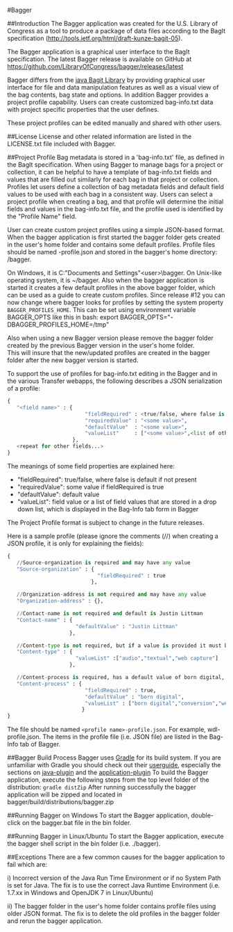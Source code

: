 #Bagger

##Introduction
The Bagger application was created for the U.S. Library of Congress as a tool to produce a package of data files according to the BagIt specification (http://tools.ietf.org/html/draft-kunze-bagit-05).

The Bagger application is a graphical user interface to the BagIt specification. The latest Bagger release is available on GitHub at https://github.com/LibraryOfCongress/bagger/releases/latest

Bagger differs from the [java Bagit Library](https://github.com/LibraryOfCongress/bagit-java) by providing graphical user interface for file and data manipulation features as well as a visual view of the bag contents, bag state and options.  In addition Bagger provides a project profile capability.  Users can create customized bag-info.txt data with project specific properties that the user defines.

These project profiles can be edited manually and shared with other users.

##License
License and other related information are listed in the LICENSE.txt file included with Bagger.

##Project Profile
Bag metadata is stored in a 'bag-info.txt' file, as defined in the BagIt specification.  When using Bagger to manage bags for a project or collection,
it can be helpful to have a template of bag-info.txt fields and values that are filled out similarly for each bag in that project or collection.
Profiles let users define a collection of bag metadata fields and default field values to be used with each bag in a consistent way. 
Users can select a project profile when creating a bag, and that profile will determine the initial fields and values in the bag-info.txt file, and the profile used is identified by the "Profile Name" field. 

User can create custom project profiles using a simple JSON-based format. When the bagger application is first started the bagger folder gets created in the user's home folder and contains some default profiles.
Profile files should be named <profile name>-profile.json and stored in the bagger's home directory: <user-home-dir>/bagger. 

On Windows, it is C:\"Documents and Settings"\<user>\bagger. On Unix-like operating system, it is ~/bagger.  Also when the bagger application is started it creates a few default profiles in the above bagger folder, which can be used as a guide to create custom profiles.
Since release #12 you can now change where bagger looks for profiles by setting the system property `BAGGER_PROFILES_HOME`. This can be set using environment variable BAGGER_OPTS like this in bash:
    export BAGGER_OPTS="-DBAGGER_PROFILES_HOME=/tmp"

Also when using a new Bagger version please remove the bagger folder created by the previous Bagger version in the user's home folder.  
This will insure that the new/updated profiles are created in the bagger folder after the new bagger version is started.

To support the use of profiles for bag-info.txt editing in the Bagger and in the various Transfer webapps, the following describes a JSON serialization of a profile:

``` python
{
   "<field name>" : {
                         "fieldRequired" : <true/false, where false is default if not present>,                
                         "requiredValue" : "<some value>",
                         "defaultValue"  : "<some value>",
                         "valueList"     : ["<some value>",<list of other values...>]
                     },
   <repeat for other fields...>
}
```

The meanings of some field properties are explained here:

* "fieldRequired": true/false, where false is default if not present                
* "requiredValue": some value if fieldRequired is true
* "defaultValue": default value
* "valueList": field value or a list of field values that are stored in a drop down list, which is displayed in the Bag-Info tab form in Bagger

The Project Profile format is subject to change in the future releases.


Here is a sample profile (please ignore the comments (//) when creating a JSON profile, it is only for explaining the fields):

``` python
{
   //Source-organization is required and may have any value
   "Source-organization" : {
                             "fieldRequired" : true
                           },

   //Organization-address is not required and may have any value
   "Organization-address" : {},

   //Contact-name is not required and default is Justin Littman
   "Contact-name" : {
                      "defaultValue" : "Justin Littman"
                    },

   //Content-type is not required, but if a value is provided it must be selected from list
   "Content-type" : {
                      "valueList" :["audio","textual","web capture"]
                    },

   //Content-process is required, has a default value of born digital, and must be selected from list of field values in the Bag-Info tab form in Bagger
   "Content-process" : {
                         "fieldRequired" : true,
                         "defaultValue" : "born digital",
                         "valueList" : ["born digital","conversion","web capture"]
                        }
}
```

The file should be named `<profile name>-profile.json`. For example, wdl-profile.json.
The items in the profile file (i.e. JSON file) are listed in the Bag-Info tab of Bagger.


##Bagger Build Process
Bagger uses [Gradle](https://gradle.org/) for its build system. If you are unfamiliar with Gradle you should check out their [userguide](https://docs.gradle.org/current/userguide/userguide_single.html), especially the sections on [java-plugin](https://docs.gradle.org/current/userguide/userguide_single.html#java_plugin) and the [application-plugin](https://docs.gradle.org/current/userguide/userguide_single.html#application_plugin)
To build the Bagger application, execute the following steps from the top level folder of the distribution:
     `gradle distZip`
After running successfully the bagger application will be zipped and located in bagger/build/distributions/bagger.zip


##Running Bagger on Windows
To start the Bagger application, double-click on the bagger.bat file in the bin folder.

##Running Bagger in Linux/Ubuntu
To start the Bagger application, execute the bagger shell script in the bin folder (i.e. ./bagger).

##Exceptions
There are a few common causes for the bagger application to fail which are:

i)   Incorrect version of the Java Run Time Environment or if no System Path is set for Java.
     The fix is to use the correct Java Runtime Environment (i.e. 1.7.xx in Windows and OpenJDK 7 in Linux/Ubuntu)

ii)  The bagger folder in the user's home folder contains profile files using older JSON format.
     The fix is to delete the old profiles in the bagger folder and rerun the bagger application.
